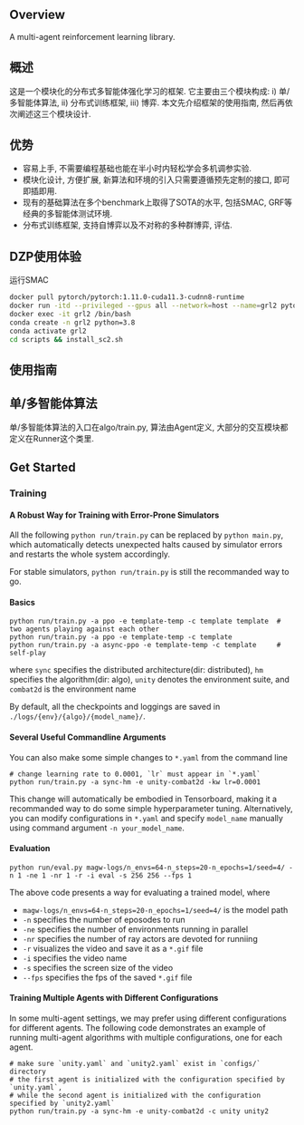 ## Overview

A multi-agent reinforcement learning library. 

## 概述

这是一个模块化的分布式多智能体强化学习的框架. 它主要由三个模块构成: i) 单/多智能体算法, ii) 分布式训练框架, iii) 博弈. 本文先介绍框架的使用指南, 然后再依次阐述这三个模块设计.

## 优势

- 容易上手, 不需要编程基础也能在半小时内轻松学会多机调参实验. 
- 模块化设计, 方便扩展, 新算法和环境的引入只需要遵循预先定制的接口, 即可即插即用.
- 现有的基础算法在多个benchmark上取得了SOTA的水平, 包括SMAC, GRF等经典的多智能体测试环境. 
- 分布式训练框架, 支持自博弈以及不对称的多种群博弈, 评估.

## DZP使用体验
运行SMAC
```sh
docker pull pytorch/pytorch:1.11.0-cuda11.3-cudnn8-runtime
docker run -itd --privileged --gpus all --network=host --name=grl2 pytorch/pytorch:1.11.0-cuda11.3-cudnn8-runtime /bin/bash
docker exec -it grl2 /bin/bash
conda create -n grl2 python=3.8 
conda activate grl2
cd scripts && install_sc2.sh
```
## 使用指南

## 单/多智能体算法

单/多智能体算法的入口在algo/train.py, 算法由Agent定义, 大部分的交互模块都定义在Runner这个类里.

## <a name="start"></a>Get Started

### Training

#### A Robust Way for Training with Error-Prone Simulators

All the following `python run/train.py` can be replaced by `python main.py`, which automatically detects unexpected halts caused by simulator errors and restarts the whole system accordingly. 

For stable simulators, `python run/train.py` is still the recommanded way to go.

#### Basics

```shell
python run/train.py -a ppo -e template-temp -c template template  # two agents playing against each other
python run/train.py -a ppo -e template-temp -c template
python run/train.py -a async-ppo -e template-temp -c template     # self-play
```

where `sync` specifies the distributed architecture(dir: distributed), `hm` specifies the algorithm(dir: algo), `unity` denotes the environment suite, and `combat2d` is the environment name

By default, all the checkpoints and loggings are saved in `./logs/{env}/{algo}/{model_name}/`.

#### Several Useful Commandline Arguments

You can also make some simple changes to `*.yaml` from the command line

```shell
# change learning rate to 0.0001, `lr` must appear in `*.yaml`
python run/train.py -a sync-hm -e unity-combat2d -kw lr=0.0001
```

This change will automatically be embodied in Tensorboard, making it a recommanded way to do some simple hyperparameter tuning. Alternatively, you can modify configurations in `*.yaml` and specify `model_name` manually using command argument `-n your_model_name`.

#### Evaluation

```shell
python run/eval.py magw-logs/n_envs=64-n_steps=20-n_epochs=1/seed=4/ -n 1 -ne 1 -nr 1 -r -i eval -s 256 256 --fps 1
```

The above code presents a way for evaluating a trained model, where

- `magw-logs/n_envs=64-n_steps=20-n_epochs=1/seed=4/` is the model path
- `-n` specifies the number of eposodes to run
- `-ne` specifies the number of environments running in parallel
- `-nr` specifies the number of ray actors are devoted for runniing
- `-r` visualizes the video and save it as a `*.gif` file
- `-i` specifies the video name
- `-s` specifies the screen size of the video
- `--fps` specifies the fps of the saved `*.gif` file

#### Training Multiple Agents with Different Configurations

In some multi-agent settings, we may prefer using different configurations for different agents. The following code demonstrates an example of running multi-agent algorithms with multiple configurations, one for each agent.

```shell
# make sure `unity.yaml` and `unity2.yaml` exist in `configs/` directory
# the first agent is initialized with the configuration specified by `unity.yaml`, 
# while the second agent is initialized with the configuration specified by `unity2.yaml`
python run/train.py -a sync-hm -e unity-combat2d -c unity unity2
```
